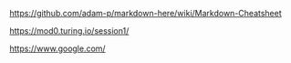https://github.com/adam-p/markdown-here/wiki/Markdown-Cheatsheet

https://mod0.turing.io/session1/

https://www.google.com/
